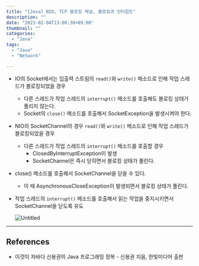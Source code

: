 ```yaml
---
title: "[Java] NIO, TCP 블로킹 채널, 블로킹과 인터럽트"
description: ""
date: "2023-02-04T13:00:30+09:00"
thumbnail: ""
categories:
  - "Java"
tags:
  - "Java"
  - "Network"

---
```

<!--more-->

- IO의 Socket에서는 입출력 스트림의 `read()`와 `write()` 메소드로 인해 작업 스레드가 블로킹되었을 경우
    - 다른 스레드가 작업 스레드의 `interrupt()` 메소드를 호출해도 블로킹 상태가 풀리지 않는다.
    - Socket의 `close()` 메소드를 호출해서 SocketException을 발생시켜야 한다.
- NIO의 SocketChannel의 경우 `read()`와 `write()` 메소드로 인해 작업 스레드가 블로킹되었을 경우
    - 다른 스레드가 작업 스레드의 `interrupt()` 메소드를 호출할 경우
        - ClosedByInterruptException이 발생
        - SocketChannel은 즉시 닫히면서 블로킹 상태가 풀린다.
- close() 메소드를 호출해서 SocketChannel을 닫을 수 있다.
    - 이 때 AsynchronousCloseException이 발생되면서 블로킹 상태가 풀린다.
- 작업 스레드의 `interrupt()` 메소드를 호출해서 읽는 작업을 중지시키면서 SocketChannel을 닫도록 유도
    
    ![Untitled](/images/lang_java/NIO/블로킹과_인터럽트/Untitled.png)
    

---

## References

- 이것이 자바다 신용권의 Java 프로그래밍 정복 - 신용권 지음, 한빛미디어 출판